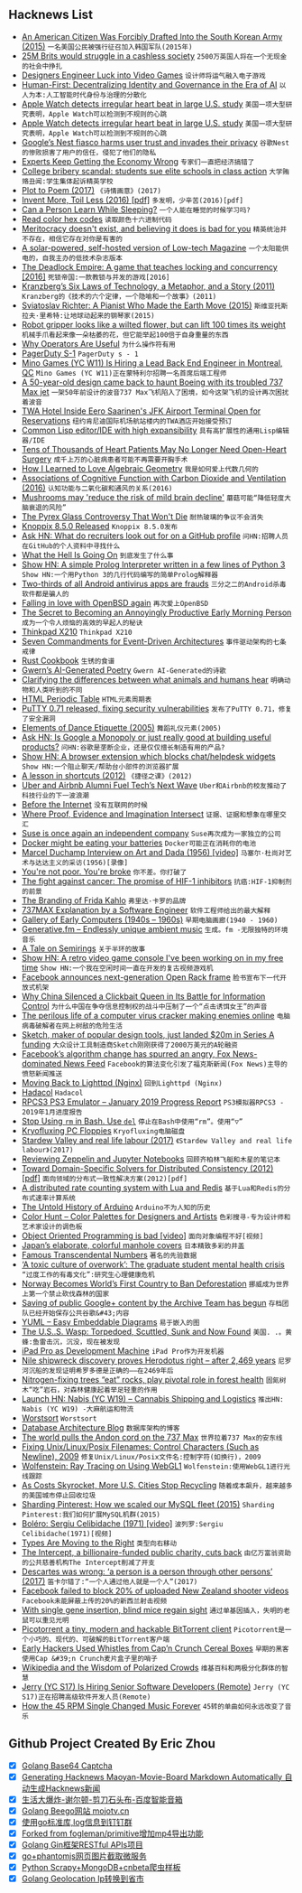## Hacknews List


- [An American Citizen Was Forcibly Drafted Into the South Korean Army (2015)](https://www.allkpop.com/forum/threads/how-one-american-citizen-was-forcibly-drafted-into-the-south-korean-army.60174/)  `一名美国公民被强行征召加入韩国军队(2015年)`
- [25M Brits would struggle in a cashless society](https://www.which.co.uk/news/2018/12/25m-brits-would-struggle-in-a-cashless-society/)  `2500万英国人将在一个无现金的社会中挣扎`
- [Designers Engineer Luck into Video Games](http://nautil.us/issue/70/variables/how-designers-engineer-luck-into-video-games-rp)  `设计师将运气融入电子游戏`
- [Human-First: Decentralizing Identity and Governance in the Era of AI](https://words.democracy.earth/humans-first-decentralizing-identity-and-governance-in-the-artificial-intelligence-era-4a2ddbbdda90)  `以人为本:人工智能时代身份与治理的分散化`
- [Apple Watch detects irregular heart beat in large U.S. study](https://www.reuters.com/article/us-health-heart-apple/apple-watch-detects-irregular-heart-beat-in-large-u-s-study-idUSKCN1QX0EI)  `美国一项大型研究表明，Apple Watch可以检测到不规则的心跳`
- [Apple Watch detects irregular heart beat in large U.S. study](http://news.trust.org/item/20190316134851-5cktc)  `美国一项大型研究表明，Apple Watch可以检测到不规则的心跳`
- [Google’s Nest fiasco harms user trust and invades their privacy](https://blog.malwarebytes.com/security-world/2019/03/googles-nest-fiasco-harms-user-trust-and-invades-their-privacy/)  `谷歌Nest的惨败损害了用户的信任，侵犯了他们的隐私`
- [Experts Keep Getting the Economy Wrong](https://www.nytimes.com/2019/03/10/opinion/us-economy-stagnation-growth.html)  `专家们一直把经济搞错了`
- [College bribery scandal: students sue elite schools in class action](https://www.theguardian.com/us-news/2019/mar/14/college-admisisons-scandal-fraud-lawsuit-yale-usc-stanford)  `大学贿赂丑闻:学生集体起诉精英学校`
- [Plot to Poem (2017)](http://static.decontextualize.com/plot-to-poem.html)  `《诗情画意》(2017)`
- [Invent More, Toil Less (2016) [pdf]](https://www.usenix.org/system/files/login/articles/login_fall16_08_beyer.pdf)  `多发明，少辛苦(2016)[pdf]`
- [Can a Person Learn While Sleeping?](https://www.wsj.com/articles/can-a-person-learn-while-sleeping-11552744800)  `一个人能在睡觉的时候学习吗?`
- [Read color hex codes](https://www.dotconferences.com/2018/11/david-desandro-read-color-hex-codes)  `读取颜色十六进制代码`
- [Meritocracy doesn&#39;t exist, and believing it does is bad for you](https://www.fastcompany.com/40510522/meritocracy-doesnt-exist-and-believing-it-does-is-bad-for-you)  `精英统治并不存在，相信它存在对你是有害的`
- [A solar-powered, self-hosted version of Low-tech Magazine](https://solar.lowtechmagazine.com/about.html)  `一个太阳能供电的，自我主办的低技术杂志版本`
- [The Deadlock Empire: A game that teaches locking and concurrency [2016]](https://deadlockempire.github.io)  `死锁帝国:一款教锁与并发的游戏[2016]`
- [Kranzberg’s Six Laws of Technology, a Metaphor, and a Story (2011)](https://thefrailestthing.com/2011/08/25/kranzbergs-six-laws-of-technology-a-metaphor-and-a-story/)  `Kranzberg的《技术的六个定律，一个隐喻和一个故事》(2011)`
- [Sviatoslav Richter: A Pianist Who Made the Earth Move (2015)](https://www.npr.org/sections/deceptivecadence/2015/03/19/393778706/sviatoslav-richter-the-pianist-who-made-the-earth-move)  `斯维亚托斯拉夫·里希特:让地球动起来的钢琴家(2015)`
- [Robot gripper looks like a wilted flower, but can lift 100 times its weight](https://www.theverge.com/2019/3/14/18259883/soft-robot-origami-gripper-mit-csail-daniela-rus)  `机械手爪看起来像一朵枯萎的花，但它能举起100倍于自身重量的东西`
- [Why Operators Are Useful](https://neopythonic.blogspot.com/2019/03/why-operators-are-useful.html?m=1)  `为什么操作符有用`
- [PagerDuty S-1](https://www.sec.gov/Archives/edgar/data/1568100/000162828019003003/pagerdutys-1.htm)  `PagerDuty s - 1`
- [Mino Games (YC W11) Is Hiring a Lead Back End Engineer in Montreal, QC](https://mino-games.workable.com/j/4B58AD66BE)  `Mino Games (YC W11)正在蒙特利尔招聘一名首席后端工程师`
- [A 50-year-old design came back to haunt Boeing with its troubled 737 Max jet](https://www.latimes.com/local/california/la-fi-boeing-max-design-20190315-story.html)  `一架50年前设计的波音737 Max飞机陷入了困境，如今这架飞机的设计再次困扰着波音`
- [TWA Hotel Inside Eero Saarinen&#39;s JFK Airport Terminal Open for Reservations](https://www.dezeen.com/2019/02/17/twa-hotel-eero-saarinen-jfk-airport-new-york-city/)  `纽约肯尼迪国际机场航站楼内的TWA酒店开始接受预订`
- [Common Lisp editor/IDE with high expansibility](https://github.com/cxxxr/lem)  `具有高扩展性的通用Lisp编辑器/IDE`
- [Tens of Thousands of Heart Patients May No Longer Need Open-Heart Surgery](https://www.nytimes.com/2019/03/16/health/aortic-valve-replacement-heart.html)  `成千上万的心脏病患者可能不再需要开胸手术`
- [How I Learned to Love Algebraic Geometry](https://johncarlosbaez.wordpress.com/2019/03/15/algebraic-geometry/)  `我是如何爱上代数几何的`
- [Associations of Cognitive Function with Carbon Dioxide and Ventilation (2016)](https://dash.harvard.edu/handle/1/27662232)  `认知功能与二氧化碳和通风的关系(2016)`
- [Mushrooms may &#39;reduce the risk of mild brain decline&#39;](https://www.bbc.com/news/health-47554966)  `蘑菇可能“降低轻度大脑衰退的风险”`
- [The Pyrex Glass Controversy That Won&#39;t Die](https://gizmodo.com/the-pyrex-glass-controversy-that-just-wont-die-1833040962)  `耐热玻璃的争议不会消失`
- [Knoppix 8.5.0 Released](http://www.knopper.net/knoppix/knoppix850-en.html)  `Knoppix 8.5.0发布`
- [Ask HN: What do recruiters look out for on a GitHub profile](item?id=19413348)  `问HN:招聘人员在GitHub的个人资料中寻找什么`
- [What the Hell Is Going On](https://www.perell.com/blog/what-the-hell-is-going-on)  `到底发生了什么事`
- [Show HN: A simple Prolog Interpreter written in a few lines of Python 3](https://github.com/photonlines/Python-Prolog-Interpreter)  `Show HN:一个用Python 3的几行代码编写的简单Prolog解释器`
- [Two-thirds of all Android antivirus apps are frauds](https://www.zdnet.com/article/two-thirds-of-all-android-antivirus-apps-are-frauds/)  `三分之二的Android杀毒软件都是骗人的`
- [Falling in love with OpenBSD again](https://functionallyparanoid.com/2019/03/13/well-its-been-a-while-falling-in-love-with-openbsd-again/)  `再次爱上OpenBSD`
- [The Secret to Becoming an Annoyingly Productive Early Morning Person](https://nickwignall.com/the-secret-to-productive-mornings/)  `成为一个令人烦恼的高效的早起人的秘诀`
- [Thinkpad X210](https://geoff.greer.fm/2019/03/04/thinkpad-x210/)  `Thinkpad X210`
- [Seven Commandments for Event-Driven Architectures](https://rjzaworski.com/2019/03/7-commandments-for-event-driven-architecture)  `事件驱动架构的七条戒律`
- [Rust Cookbook](https://rust-lang-nursery.github.io/rust-cookbook/)  `生锈的食谱`
- [Gwern’s AI-Generated Poetry](https://slatestarcodex.com/2019/03/14/gwerns-ai-generated-poetry/)  `Gwern AI-Generated的诗歌`
- [Clarifying the differences between what animals and humans hear](http://nautil.us/issue/70/variables/what-makes-music-special-to-us)  `明确动物和人类听到的不同`
- [HTML Periodic Table](https://websitesetup.org/html5-periodical-table/)  `HTML元素周期表`
- [PuTTY 0.71 released, fixing security vulnerabilities](http://www.chiark.greenend.org.uk/~sgtatham/putty/)  `发布了PuTTY 0.71，修复了安全漏洞`
- [Elements of Dance Etiquette (2005)](http://www.utdallas.edu/~aria/dance/etiquette.html)  `舞蹈礼仪元素(2005)`
- [Ask HN: Is Google a Monopoly or just really good at building useful products?](item?id=19415599)  `问HN:谷歌是垄断企业，还是仅仅擅长制造有用的产品?`
- [Show HN: A browser extension which blocks chat/helpdesk widgets](https://hellogoodbye.app)  `Show HN:一个阻止聊天/帮助台小部件的浏览器扩展`
- [A lesson in shortcuts (2012)](https://plus.google.com/101960720994009339267/posts/R58WgWwN9jp)  `《捷径之课》(2012)`
- [Uber and Airbnb Alumni Fuel Tech’s Next Wave](https://www.nytimes.com/2019/03/13/technology/silicon-valley-network-mafias.html)  `Uber和Airbnb的校友推动了科技行业的下一波浪潮`
- [Before the Internet](https://www.newyorker.com/magazine/2017/06/26/before-the-internet)  `没有互联网的时候`
- [Where Proof, Evidence and Imagination Intersect](https://www.quantamagazine.org/where-proof-evidence-and-imagination-intersect-in-math-20190314/)  `证据、证据和想象在哪里交汇`
- [Suse is once again an independent company](https://techcrunch.com/2019/03/15/suse-is-once-again-an-independent-company/)  `Suse再次成为一家独立的公司`
- [Docker might be eating your batteries](https://www.beatworm.co.uk/blog/thinkpad/docker-ate-my-battery)  `Docker可能正在消耗你的电池`
- [Marcel Duchamp Interview on Art and Dada (1956) [video]](https://www.youtube.com/watch?v=DzwADsrOEJk)  `马塞尔·杜尚对艺术与达达主义的采访(1956)[录像]`
- [You&#39;re not poor. You&#39;re broke](https://www.theguardian.com/lifeandstyle/2019/mar/12/poor-broke-difference-poverty-inequality-society)  `你不差。你打破了`
- [The fight against cancer: The promise of HIF-1 inhibitors](https://www.editage.com/insights/the-fight-against-cancer-the-promise-of-hif-1-inhibitors)  `抗癌:HIF-1抑制剂的前景`
- [The Branding of Frida Kahlo](https://newrepublic.com/article/153236/branding-frida-kahlo-brooklyn-museum-exhibit-review)  `弗里达·卡罗的品牌`
- [737MAX Explanation by a Software Engineer](https://mobile.twitter.com/trevorsumner/status/1106934369158078470?ref_src=twsrc%5Etfw%7Ctwcamp%5Etweetembed%7Ctwterm%5E1106934369158078470&amp;ref_url=https%3A%2F%2Fwww.zerohedge.com%2Fnews%2F2019-03-17%2Fbest-analysis-what-really-happened-boeing-737-max-pilot-software-engineer)  `软件工程师给出的最大解释`
- [Gallery of Early Computers (1940s – 1960s)](https://royal.pingdom.com/retro-delight-gallery-of-early-computers-1940s-1960s/)  `早期电脑画廊(1940 - 1960)`
- [Generative.fm – Endlessly unique ambient music](https://generative.fm)  `生成。fm -无限独特的环境音乐`
- [A Tale on Semirings](https://typelevel.org/blog/2018/11/02/semirings.html)  `关于半环的故事`
- [Show HN: A retro video game console I&#39;ve been working on in my free time](https://internalregister.github.io/2019/03/14/Homebrew-Console.html)  `Show HN:一个我在空闲时间一直在开发的复古视频游戏机`
- [Facebook announces next-generation Open Rack frame](https://code.fb.com/data-center-engineering/open-rack/)  `脸书宣布下一代开放式机架`
- [Why China Silenced a Clickbait Queen in Its Battle for Information Control](https://www.nytimes.com/2019/03/16/world/asia/china-bloggers-internet.html)  `为什么中国在争夺信息控制权的战斗中压制了一个“点击诱饵女王”的声音`
- [The perilous life of a computer virus cracker making enemies online](https://www.bbc.co.uk/news/resources/idt-sh/hated_and_hunted_the_computer_virus_malware_ransomware_cracker)  `电脑病毒破解者在网上树敌的危险生活`
- [Sketch, maker of popular design tools, just landed $20m in Series A funding](https://techcrunch.com/2019/03/13/sketch-maker-of-popular-design-tools-just-landed-20-million-in-series-a-funding-from-benchmark-in-its-first-outside-round/)  `大众设计工具制造商Sketch刚刚获得了2000万美元的A轮融资`
- [Facebook’s algorithm change has spurred an angry, Fox News-dominated News Feed](http://www.niemanlab.org/2019/03/one-year-in-facebooks-big-algorithm-change-has-spurred-an-angry-fox-news-dominated-and-very-engaged-news-feed)  `Facebook的算法变化引发了福克斯新闻(Fox News)主导的愤怒新闻推送`
- [Moving Back to Lighttpd (Nginx)](https://chargen.one/high5/moving-back-to-lighttpd)  `回到Lighttpd (Nginx)`
- [Hadacol](https://en.wikipedia.org/wiki/Hadacol)  `Hadacol`
- [RPCS3 PS3 Emulator – January 2019 Progress Report](https://rpcs3.net/blog/2019/03/17/progress-report-january-2019/)  `PS3模拟器RPCS3 - 2019年1月进度报告`
- [Stop Using `rm` in Bash. Use `del`](item?id=19412812)  `停止在Bash中使用“rm”。使用“▽”`
- [Kryofluxing PC Floppies](http://www.os2museum.com/wp/__trashed/)  `Kryofluxing电脑磁盘`
- [Stardew Valley and real life labour (2017)](https://www.rockpapershotgun.com/2017/02/13/stardew-valley-marriage-work/)  `《Stardew Valley and real life labour》(2017)`
- [Reviewing Zeppelin and Jupyter Notebooks](https://www.stratosphere.dev/posts/2019/Mar/16/reviewing-zeppelin-and-jupyter-notebooks/)  `回顾齐柏林飞艇和木星的笔记本`
- [Toward Domain-Specific Solvers for Distributed Consistency (2012) [pdf]](https://users.soe.ucsc.edu/~lkuper/papers/toward-domain-specific-solvers-distributed-consistency-draft.pdf)  `面向领域的分布式一致性解决方案(2012)[pdf]`
- [A distributed rate counting system with Lua and Redis](https://leandromoreira.com.br/2019/01/25/how-to-build-a-distributed-throttling-system-with-nginx-lua-redis/)  `基于Lua和Redis的分布式速率计算系统`
- [The Untold History of Arduino](https://arduinohistory.github.io/)  `Arduino不为人知的历史`
- [Color Hunt – Color Palettes for Designers and Artists](https://colorhunt.co/)  `色彩搜寻-专为设计师和艺术家设计的调色板`
- [Object Oriented Programming is bad [video]](https://m.youtube.com/watch?v=QM1iUe6IofM)  `面向对象编程不好[视频]`
- [Japan’s elaborate, colorful manhole covers](https://www.atlasobscura.com/articles/japanese-manhole-covers)  `日本精致多彩的井盖`
- [Famous Transcendental Numbers](http://sprott.physics.wisc.edu/Pickover/trans.html)  `著名的先验数据`
- [‘A toxic culture of overwork’: The graduate student mental health crisis](https://www.stanforddaily.com/2019/03/13/a-toxic-culture-of-overwork-inside-the-graduate-student-mental-health-crisis/)  `“过度工作的有毒文化”:研究生心理健康危机`
- [Norway Becomes World’s First Country to Ban Deforestation](https://www.ecowatch.com/norway-becomes-worlds-first-country-to-ban-deforestation-1891166989.html?__twitter_impression=true)  `挪威成为世界上第一个禁止砍伐森林的国家`
- [Saving of public Google&#43; content by the Archive Team has begun](https://www.reddit.com/r/plexodus/comments/az285j/saving_of_public_google_content_at_the_internet/)  `存档团队已经开始保存公共谷歌&#43;内容`
- [YUML – Easy Embeddable Diagrams](https://yuml.me/diagram/scruffy/class/draw)  `易于嵌入的图`
- [The U.S..S. Wasp: Torpedoed, Scuttled, Sunk and Now Found](https://www.nytimes.com/2019/03/14/magazine/uss-wasp-found-world-war-ii-aircraft-carrier.html)  `美国. .。黄蜂:鱼雷击沉，沉没，现在被发现`
- [iPad Pro as Development Machine](https://arslan.io/2019/01/07/using-the-ipad-pro-as-my-development-machine/)  `iPad Pro作为开发机器`
- [Nile shipwreck discovery proves Herodotus right – after 2,469 years](https://www.theguardian.com/science/2019/mar/17/nile-shipwreck-herodotus-archaeologists-thonis-heraclion)  `尼罗河沉船的发现证明希罗多德是正确的——在2469年后`
- [Nitrogen-fixing trees “eat” rocks, play pivotal role in forest health](https://today.oregonstate.edu/news/nitrogen-fixing-trees-%E2%80%9Ceat%E2%80%9D-rocks-play-pivotal-role-forest-health)  `固氮树木“吃”岩石，对森林健康起着举足轻重的作用`
- [Launch HN: Nabis (YC W19) – Cannabis Shipping and Logistics](item?id=19408875)  `推出HN: Nabis (YC W19) -大麻航运和物流`
- [Worstsort](https://byorgey.wordpress.com/2019/02/16/worstsort/)  `Worstsort`
- [Database Architecture Blog](https://architecture-database.blogspot.com/)  `数据库架构的博客`
- [The world pulls the Andon cord on the 737 Max](https://theaircurrent.com/aviation-safety/the-world-pulls-the-andon-cord-on-the-737-max/)  `世界拉着737 Max的安东线`
- [Fixing Unix/Linux/Posix Filenames: Control Characters (Such as Newline), 2009](https://dwheeler.com/essays/fixing-unix-linux-filenames.html)  `修复Unix/Linux/Posix文件名:控制字符(如换行)，2009`
- [Wolfenstein: Ray Tracing on Using WebGL1](https://reindernijhoff.net/2019/03/wolfenstein-raytracing-on-using-webgl1/)  `Wolfenstein:使用WebGL1进行光线跟踪`
- [As Costs Skyrocket, More U.S. Cities Stop Recycling](https://www.nytimes.com/2019/03/16/business/local-recycling-costs.html)  `随着成本飙升，越来越多的美国城市停止回收垃圾`
- [Sharding Pinterest: How we scaled our MySQL fleet (2015)](https://medium.com/@Pinterest_Engineering/sharding-pinterest-how-we-scaled-our-mysql-fleet-3f341e96ca6f)  `Sharding Pinterest:我们如何扩展MySQL机群(2015)`
- [Boléro: Sergiu Celibidache (1971) [video]](https://www.youtube.com/watch?v=gy5Ve3338-E)  `波列罗:Sergiu Celibidache(1971)[视频]`
- [Types Are Moving to the Right](https://medium.com/@elizarov/types-are-moving-to-the-right-22c0ef31dd4a)  `类型向右移动`
- [The Intercept, a billionaire-funded public charity, cuts back](https://www.cjr.org/business_of_news/layoffs-the-intercept.php)  `由亿万富翁资助的公共慈善机构The Intercept削减了开支`
- [Descartes was wrong: ‘a person is a person through other persons’ (2017)](https://aeon.co/ideas/descartes-was-wrong-a-person-is-a-person-through-other-persons)  `笛卡尔错了:“一个人通过他人就是一个人”(2017)`
- [Facebook failed to block 20% of uploaded New Zealand shooter videos](https://techcrunch.com/2019/03/17/facebook-new-zealand/)  `Facebook未能屏蔽上传的20%的新西兰射击视频`
- [With single gene insertion, blind mice regain sight](https://medicalxpress.com/news/2019-03-gene-insertion-mice-regain-sight.html)  `通过单基因插入，失明的老鼠可以重见光明`
- [Picotorrent a tiny, modern and hackable BitTorrent client](https://github.com/picotorrent/picotorrent)  `Picotorrent是一个小巧的、现代的、可破解的BitTorrent客户端`
- [Early Hackers Used Whistles from Cap’n Crunch Cereal Boxes](https://www.atlasobscura.com/articles/capn-crunch-whistle)  `早期的黑客使用Cap &#39;n Crunch麦片盒子里的哨子`
- [Wikipedia and the Wisdom of Polarized Crowds](http://nautil.us/issue/70/variables/wikipedia-and-the-wisdom-of-polarized-crowds)  `维基百科和两极分化群体的智慧`
- [Jerry (YC S17) Is Hiring Senior Software Developers (Remote)](https://www.workable.com/j/0B4F2938C1)  `Jerry (YC S17)正在招聘高级软件开发人员(Remote)`
- [How the 45 RPM Single Changed Music Forever](https://www.rollingstone.com/music/music-features/45-vinyl-singles-history-806441/)  `45转的单曲如何永远改变了音乐`

## Github Project Created By Eric Zhou

- [x] [Golang Base64 Captcha](https://github.com/mojocn/base64Captcha)
- [x] [Generating Hacknews Maoyan-Movie-Board Markdown Automatically 自动生成Hacknews新闻](https://github.com/dejavuzhou/md-genie)
- [x] [生活大爆炸-谢尔顿-剪刀石头布-百度智能音箱](https://github.com/mojocn/dueros-bang-game)
- [x] [Golang Beego网站 mojotv.cn](https://github.com/mojocn/www.mojotv.cn)
- [x] [使用go标准库,log信息到钉钉群](https://github.com/mojocn/dooger)
- [x] [Forked from fogleman/primitive增加mp4导出功能](https://github.com/mojocn/primitive)
- [x] [Golang Gin框架RESTful APIs项目](https://github.com/JJJJJJJerk/ezier-golang-web-api-framework)
- [x] [go+phantomjs网页图片截取微服务](https://github.com/mojocn/screen_shot)
- [x] [Python Scrapy+MongoDB+cnbeta爬虫样板](https://github.com/mojocn/scrapy_mongodb_boilerplate_cnbeta)
- [x] [Golang Geolocation Ip转换到省市](https://github.com/mojocn/ip2location)